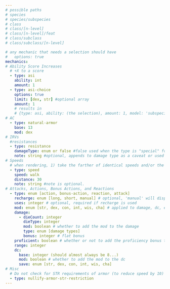 ```yaml
---
# possible paths
# species
# species/subspecies
# class
# class/[n-level]
# class/[n-level]/feat
# class/subclass
# class/subclass/[n-level]

# any mechanic that needs a selection should have
#   options: true
mechanics:
# Ability Score Increases
  # +X to a score
  - type: asi
    ability: int
    amount: 1
  - type: asi-choice
    options: true
    limit: [dex, str] #optional array
    amount: 1
    # results in
    # {type: asi, ability: (the selection), amount: 1, model: 'subspecies-options', id: 'cybernetic-augmentation-cerebral', path: 'species'}
# AC
  - type: natural-armor
    base: 13
    mod: dex
# IRVs
  #resistances
  - type: resistance
    damageType: enum or false #false used when the type is "special" for oddballs like "falling damage"
    note: string #optional, appends to damage type as a caveat or used to display text for special damage types
# Speeds
  # when rendering, 1) take the farther of identical speeds and/or the one without a note
  - type: speed
    speed: walk
    distance: 30
    note: string #note is optional.
# Attacks, Actions, Bonus Actions, and Reactions
  - type: enum [action, bonus-action, reaction, attack]
    recharge: enum [long, short, manual] # optional, 'manual' will display a "reload" button
    uses: integer # optional, required if recharge is used
    mod: enum [str, dex, con, int, wis, cha] # applied to damage, dc, etc
    damage:
      - dieCount: integer
        dieType: integer
        mod: boolean # whether to add the mod to the damage
        type: enum [damage types]
        bonus: integer # flat bonus
    proficient: boolean # whether or not to add the proficiency bonus to attack
    range: integer
    dc:
      base: integer (should almost always be 8...)
      mod: boolean # whether to add the mod to the dc
      save: enum [str, dex, con, int, wis, cha]
# Misc
  # Do not check for STR requirements of armor (to reduce speed by 10)
  - type: nullify-armor-str-restriction
---
```

